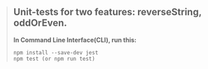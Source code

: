 > ## Unit-tests for two features: reverseString, oddOrEven.
>
> **In Command Line Interface(CLI), run this:**
>
> ```
> npm install --save-dev jest
> npm test (or npm run test)
> ```
